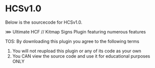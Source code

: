 # HCSv1.0

Below is the sourcecode for HCSv1.0.

⋙ Ultimate HCF // Kitmap Signs Plugin featuring numerous features



TOS:
By downloading this plugin you agree to the following terms
1. You will not reupload this plugin or any of its code as your own
2. You CAN view the source code and use it for educational purposes ONLY
